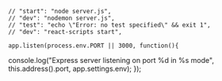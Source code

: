     // "start": "node server.js",
    // "dev": "nodemon server.js",
    // "test": "echo \"Error: no test specified\" && exit 1",
    // "dev": "react-scripts start",

    app.listen(process.env.PORT || 3000, function(){
  console.log("Express server listening on port %d in %s mode", this.address().port, app.settings.env);
});